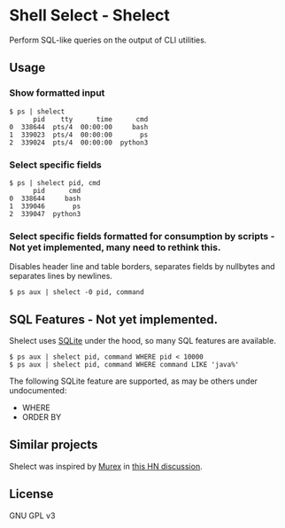 
# Shell Select - Shelect

Perform SQL-like queries on the output of CLI utilities.

## Usage

### Show formatted input

```
$ ps | shelect
      pid    tty      time      cmd
0  338644  pts/4  00:00:00     bash
1  339023  pts/4  00:00:00       ps
2  339024  pts/4  00:00:00  python3
```

### Select specific fields

```
$ ps | shelect pid, cmd
      pid      cmd
0  338644     bash
1  339046       ps
2  339047  python3
```

### Select specific fields formatted for consumption by scripts - Not yet implemented, many need to rethink this.

Disables header line and table borders, separates fields by nullbytes and separates lines by newlines.

```
$ ps aux | shelect -0 pid, command
```


## SQL Features - Not yet implemented.

Shelect uses [SQLite](https://www.sqlite.org/) under the hood, so many SQL features are available.

```
$ ps aux | shelect pid, command WHERE pid < 10000
$ ps aux | shelect pid, command WHERE command LIKE 'java%'
```

The following SQLite feature are supported, as may be others under undocumented:

* WHERE
* ORDER BY


## Similar projects

Shelect was inspired by [Murex](https://github.com/lmorg/murex/) in [this HN discussion](https://news.ycombinator.com/item?id=30610532).

## License

GNU GPL v3

